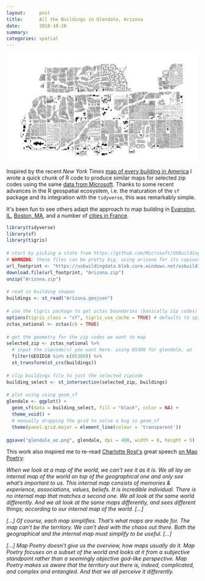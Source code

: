 ```yaml
---
layout:     post
title:      All the Buildings in Glendale, Arizona
date:       2018-10-28
summary:    
categories: spatial
---
```


![](/images/2018-10-28-glendale_az.png)

Inspired by the recent *New York Times* [map of every building in America](https://www.nytimes.com/interactive/2018/10/12/us/map-of-every-building-in-the-united-states.html) I wrote a quick chunk of R code to produce similar maps for selected zip codes using the same [data from Microsoft](https://etachov.io/spatial/2018/06/30/building-boundaries/). Thanks to some recent advances in the R geospatial ecosystem, i.e. the maturation of the `sf` package and its integration with the `tidyverse`, this was remarkably simple. 

It's been fun to see others adapt the approach to map building in [Evanston, IL](https://twitter.com/hughbartling/status/1055670667209834504), [Boston, MA](https://twitter.com/andrwmllr/status/1056598521384747009), and a number of [cities in France](https://twitter.com/matamix/status/1052450295761051648).


``` r 
library(tidyverse)
library(sf)
library(tigris)

# start by picking a state from https://github.com/Microsoft/USBuildingFootprints
# WARNING: these files can be pretty big. using arizona for its copious subdivisions and reasonable 83MB.
url_footprint <- "https://usbuildingdata.blob.core.windows.net/usbuildings-v1-1/Arizona.zip"
download.file(url_footprint, "Arizona.zip")
unzip("Arizona.zip")

# read in building shapes 
buildings <- st_read("Arizona.geojson")

# use the tigris package to get zctas boundaries (basically zip codes)
options(tigris_class = "sf", tigris_use_cache = TRUE) # defaults to sp; manually set to sf
zctas_national <- zctas(cb = TRUE)

# get the geometry for the zip codes we want to map
selected_zip <- zctas_national %>%
  # input the zipcode(s) you want here. using 85308 for glendale, az
  filter(GEOID10 %in% c(85308)) %>%
  st_transform(st_crs(buildings))

# clip buildings file to just the selected zipcode
building_select <- st_intersection(selected_zip, buildings)

# plot using using geom_sf
glendale <- ggplot() +
  geom_sf(data = building_select, fill = "black", color = NA) +
  theme_void() +
  # manually dropping the grid to solve a bug in geom_sf 
  theme(panel.grid.major = element_line(colour = 'transparent'))

ggsave("glendale_az.png", glendale, dpi = 400, width = 8, height = 5)


```

This work also inspired me to re-read [Charlotte Rost's](https://twitter.com/lisacrost) great speech [on Map Poetry](https://lisacharlotterost.github.io/2016/10/21/mappoetry/):

*When we look at a map of the world, we can’t see it as it is. We all lay an internal map of the world on top of the geographical one and only see what’s important to us. This internal map consists of memories & experience, associations, values, beliefs. It is incredible individual. There is no internal map that matches a second one. We all look at the same world differently. And we all look at the same maps differently, and sees different things; according to our internal map of the world. [...]*

*[...] Of course, each map simplifies. That’s what maps are made for. The map can’t be the territory. We can’t deal with the chaos out there. Both the geographical and the internal map must simplify to be useful. [...]*

*[...] Map Poetry doesn’t give us the overview, how maps usually do it. Map Poetry focuses on a subset of the world and looks at it from a subjective standpoint rather than a seemingly objective god-like perspective. Map Poetry makes us aware that the territory out there is, indeed, complicated, and complex and entangled. And that we all perceive it differently.*